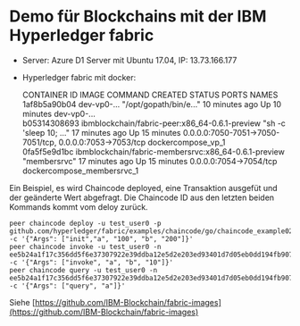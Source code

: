 # Demo f&uuml;r Blockchains mit der IBM Hyperledger fabric 

- Server: Azure D1 Server mit Ubuntu 17.04, IP: 13.73.166.177
- Hyperledger fabric mit docker:

    CONTAINER ID        IMAGE    COMMAND                  CREATED             STATUS              PORTS           NAMES                                                                        
    1af8b5a90b04        dev-vp0-...   "/opt/gopath/bin/e..."   10 minutes ago      Up 10 minutes                       dev-vp0-...                                                             
    b05314308693        ibmblockchain/fabric-peer:x86_64-0.6.1-preview     "sh -c 'sleep 10; ..."   17 minutes ago      Up 15 minutes       0.0.0.0:7050-7051->7050-7051/tcp, 0.0.0.0:7053->7053/tcp   dockercompose_vp_1                                                           
    0fa5f5e9d1bc        ibmblockchain/fabric-membersrvc:x86_64-0.6.1-preview  "membersrvc"             17 minutes ago      Up 15 minutes       0.0.0.0:7054->7054/tcp  dockercompose_membersrvc_1                                                   

Ein Beispiel, es wird Chaincode deployed, eine Transaktion ausgef&uuml;t und der ge&auml;nderte Wert abgefragt. Die Chaincode ID aus den letzten beiden Kommands kommt vom deloy zur&uuml;ck.

    peer chaincode deploy -u test_user0 -p github.com/hyperledger/fabric/examples/chaincode/go/chaincode_example02 -c '{"Args": ["init","a", "100", "b", "200"]}'
    peer chaincode invoke -u test_user0 -n ee5b24a1f17c356dd5f6e37307922e39ddba12e5d2e203ed93401d7d05eb0dd194fb9070549c5dc31eb63f4e654dbd5a1d86cbb30c48e3ab1812590cd0f78539 -c '{"Args": ["invoke", "a", "b", "10"]}'
    peer chaincode query -u test_user0 -n ee5b24a1f17c356dd5f6e37307922e39ddba12e5d2e203ed93401d7d05eb0dd194fb9070549c5dc31eb63f4e654dbd5a1d86cbb30c48e3ab1812590cd0f78539 -c '{"Args": ["query", "a"]}'

Siehe [https://github.com/IBM-Blockchain/fabric-images](https://github.com/IBM-Blockchain/fabric-images)
